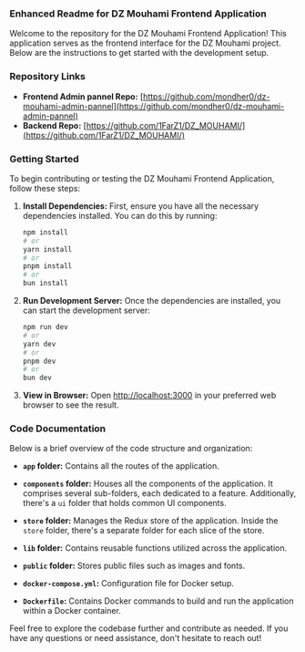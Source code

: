 ### Enhanced Readme for DZ Mouhami Frontend Application

Welcome to the repository for the DZ Mouhami Frontend Application! This application serves as the frontend interface for the DZ Mouhami project. Below are the instructions to get started with the development setup.

### Repository Links

- **Frontend Admin pannel Repo:** [https://github.com/mondher0/dz-mouhami-admin-pannel](https://github.com/mondher0/dz-mouhami-admin-pannel)
- **Backend Repo:** [https://github.com/1FarZ1/DZ_MOUHAMI/](https://github.com/1FarZ1/DZ_MOUHAMI/)

### Getting Started

To begin contributing or testing the DZ Mouhami Frontend Application, follow these steps:

1. **Install Dependencies:** First, ensure you have all the necessary dependencies installed. You can do this by running:

    ```bash
    npm install
    # or
    yarn install
    # or
    pnpm install
    # or
    bun install
    ```

2. **Run Development Server:** Once the dependencies are installed, you can start the development server:

    ```bash
    npm run dev
    # or
    yarn dev
    # or
    pnpm dev
    # or
    bun dev
    ```

3. **View in Browser:** Open [http://localhost:3000](http://localhost:3000) in your preferred web browser to see the result.

### Code Documentation

Below is a brief overview of the code structure and organization:

- **`app` folder:** Contains all the routes of the application.
  
- **`components` folder:** Houses all the components of the application. It comprises several sub-folders, each dedicated to a feature. Additionally, there's a `ui` folder that holds common UI components.

- **`store` folder:** Manages the Redux store of the application. Inside the `store` folder, there's a separate folder for each slice of the store.

- **`lib` folder:** Contains reusable functions utilized across the application.

- **`public` folder:** Stores public files such as images and fonts.

- **`docker-compose.yml`:** Configuration file for Docker setup.

- **`Dockerfile`:** Contains Docker commands to build and run the application within a Docker container.

Feel free to explore the codebase further and contribute as needed. If you have any questions or need assistance, don't hesitate to reach out!
